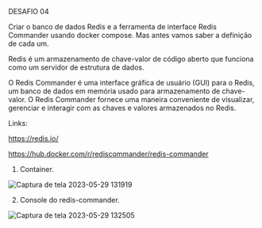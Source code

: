 DESAFIO 04

Criar o banco de dados Redis e a ferramenta de interface Redis Commander usando docker compose.
Mas antes vamos saber a definição de cada um.

Redis é um armazenamento de chave-valor de código aberto que funciona como um servidor de estrutura de dados.

O Redis Commander é uma interface gráfica de usuário (GUI) para o Redis, um banco de dados em memória usado para armazenamento de chave-valor. O Redis Commander fornece uma maneira conveniente de visualizar, gerenciar e interagir com as chaves e valores armazenados no Redis.



Links:

https://redis.io/

https://hub.docker.com/r/rediscommander/redis-commander



1. Container.

![Captura de tela 2023-05-29 131919](https://github.com/andreelidio/desafio-profissional-docker/assets/97263573/c2a9aaf0-9fed-427c-8dd9-e6b1c3983ba8)

2. Console do redis-commander.

![Captura de tela 2023-05-29 132505](https://github.com/andreelidio/desafio-profissional-docker/assets/97263573/904c0d07-83d7-43b2-8c11-465fe322c147)
